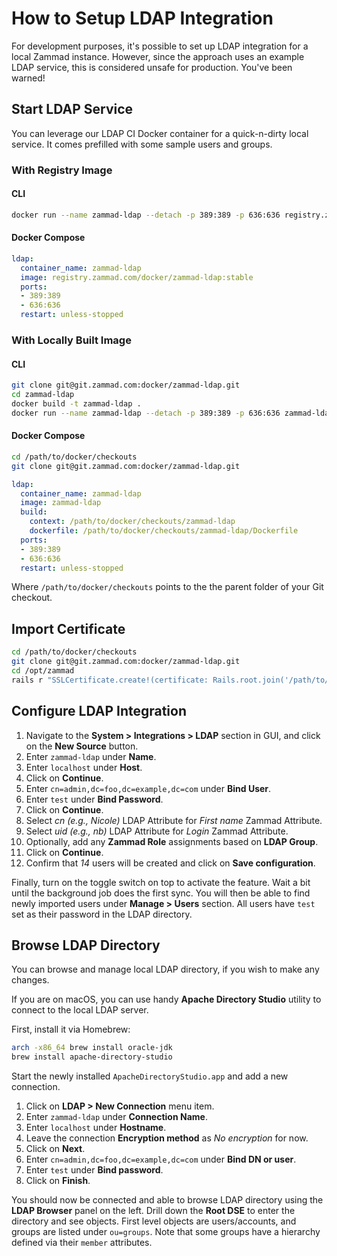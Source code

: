 # How to Setup LDAP Integration

For development purposes, it's possible to set up LDAP integration for a local Zammad instance. However, since the
approach uses an example LDAP service, this is considered unsafe for production. You've been warned!

## Start LDAP Service

You can leverage our LDAP CI Docker container for a quick-n-dirty local service. It comes prefilled with some sample
users and groups.

### With Registry Image

#### CLI

```sh
docker run --name zammad-ldap --detach -p 389:389 -p 636:636 registry.zammad.com/docker/zammad-ldap:stable
```

#### Docker Compose

```yaml
ldap:
  container_name: zammad-ldap
  image: registry.zammad.com/docker/zammad-ldap:stable
  ports:
  - 389:389
  - 636:636
  restart: unless-stopped
```

### With Locally Built Image

#### CLI

```sh
git clone git@git.zammad.com:docker/zammad-ldap.git
cd zammad-ldap
docker build -t zammad-ldap .
docker run --name zammad-ldap --detach -p 389:389 -p 636:636 zammad-ldap
```

#### Docker Compose

```sh
cd /path/to/docker/checkouts
git clone git@git.zammad.com:docker/zammad-ldap.git
```

```yaml
ldap:
  container_name: zammad-ldap
  image: zammad-ldap
  build:
    context: /path/to/docker/checkouts/zammad-ldap
    dockerfile: /path/to/docker/checkouts/zammad-ldap/Dockerfile
  ports:
  - 389:389
  - 636:636
  restart: unless-stopped
```

Where `/path/to/docker/checkouts` points to the the parent folder of your Git checkout.

## Import Certificate

```sh
cd /path/to/docker/checkouts
git clone git@git.zammad.com:docker/zammad-ldap.git
cd /opt/zammad
rails r "SSLCertificate.create!(certificate: Rails.root.join('/path/to/docker/checkouts/zammad-ldap/certs/ca.crt').read)"
```

## Configure LDAP Integration

1. Navigate to the **System > Integrations > LDAP** section in GUI, and click on the **New Source** button.
2. Enter `zammad-ldap` under **Name**.
3. Enter `localhost` under **Host**.
4. Click on **Continue**.
5. Enter `cn=admin,dc=foo,dc=example,dc=com` under **Bind User**.
6. Enter `test` under **Bind Password**.
7. Click on **Continue**.
8. Select _cn (e.g., Nicole)_ LDAP Attribute for _First name_ Zammad Attribute.
9. Select _uid (e.g., nb)_ LDAP Attribute for _Login_ Zammad Attribute.
10. Optionally, add any **Zammad Role** assignments based on **LDAP Group**.
11. Click on **Continue**.
12. Confirm that _14_ users will be created and click on **Save configuration**.

Finally, turn on the toggle switch on top to activate the feature. Wait a bit until the background job does the first
sync. You will then be able to find newly imported users under **Manage > Users** section. All users have `test` set as
their password in the LDAP directory.

## Browse LDAP Directory

You can browse and manage local LDAP directory, if you wish to make any changes.

If you are on macOS, you can use handy **Apache Directory Studio** utility to connect to the local LDAP server.

First, install it via Homebrew:

```sh
arch -x86_64 brew install oracle-jdk
brew install apache-directory-studio
```

Start the newly installed `ApacheDirectoryStudio.app` and add a new connection.

1. Click on **LDAP > New Connection** menu item.
2. Enter `zammad-ldap` under **Connection Name**.
3. Enter `localhost` under **Hostname**.
4. Leave the connection **Encryption method** as _No encryption_ for now.
5. Click on **Next**.
6. Enter `cn=admin,dc=foo,dc=example,dc=com` under **Bind DN or user**.
7. Enter `test` under **Bind password**.
8. Click on **Finish**.

You should now be connected and able to browse LDAP directory using the **LDAP Browser** panel on the left. Drill down
the **Root DSE** to enter the directory and see objects. First level objects are users/accounts, and groups are listed
under `ou=groups`. Note that some groups have a hierarchy defined via their `member` attributes.
